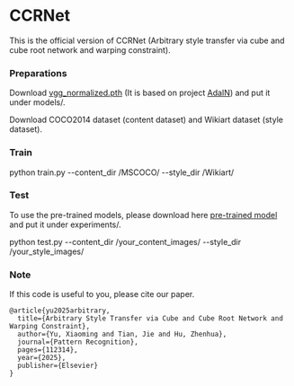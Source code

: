 # CCRNet

This is the official version of CCRNet (Arbitrary style transfer via cube and cube root network and warping constraint).

### Preparations

Download [vgg_normalized.pth](https://github.com/naoto0804/pytorch-AdaIN/releases/tag/v0.0.0) (It is based on project [AdaIN](https://github.com/naoto0804/pytorch-AdaIN)) and put it under models/.

Download COCO2014 dataset (content dataset) and Wikiart dataset (style dataset).

### Train

python train.py --content_dir /MSCOCO/ --style_dir /Wikiart/

### Test

To use the pre-trained models, please download here [pre-trained model](https://drive.google.com/drive/folders/1R4413DU-8-6DNoKJqj9pVeTyzrYE_yXi?usp=sharing) and put it under experiments/.

python test.py --content_dir /your_content_images/ --style_dir /your_style_images/

### Note

If this code is useful to you, please cite our paper.

```
@article{yu2025arbitrary,
  title={Arbitrary Style Transfer via Cube and Cube Root Network and Warping Constraint},
  author={Yu, Xiaoming and Tian, Jie and Hu, Zhenhua},
  journal={Pattern Recognition},
  pages={112314},
  year={2025},
  publisher={Elsevier}
}
```
